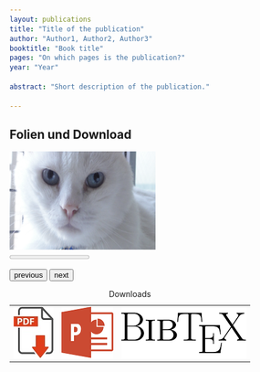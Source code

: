 ```yaml
---
layout: publications
title: "Title of the publication"
author: "Author1, Author2, Author3"
booktitle: "Book title"
pages: "On which pages is the publication?"
year: "Year"

abstract: "Short description of the publication."

---
```

## Folien und Download

<body>
<script>
var currentSlide = 1;
const numberOfSlides = 3;

function slideshow(direction) {
    if (direction === -1) {
        if (currentSlide !== 1) {
            currentSlide = currentSlide - 1;
        } 
        else {
            currentSlide = numberOfSlides;
        }
    }
    else {
        if (currentSlide !== numberOfSlides) {
            currentSlide = currentSlide + 1;
        } 
        else {
            currentSlide = 1;
        }
    }
    
    document.getElementById('slidecount').value = currentSlide -1;
    document.getElementById('slidecount').max = numberOfSlides -1;
    document.getElementById('currentSlide').src = "images/pic"+currentSlide+".jpg";
}
</script>
<img id="currentSlide" src="images/pic1.jpg" width="256" height="172"> <br>
<progress id="slidecount" value="0" max="2"></progress><br>
<p>
    <button type="button" onclick="slideshow(-1)">previous</button>
    <button type="button" onclick="slideshow(1)">next</button>
</p>
<!-- to be added: pdf download, slides (ppt), bibtech //-->
<table> 
    <caption>Downloads</caption>
    <td><a href="/downloads/publication.pdf" download><img id="pdfIcon" src="icons/pdf.jpg"></a></td>
    <td><a href="/downloads/slides.pptx" download><img id="pptIcon" src="icons/ppt.jpg"></a></td>
    <td><a href=""><img id="bibtexIcon" src="icons/bibtex.jpg"></a></td>
</table>
</body>
